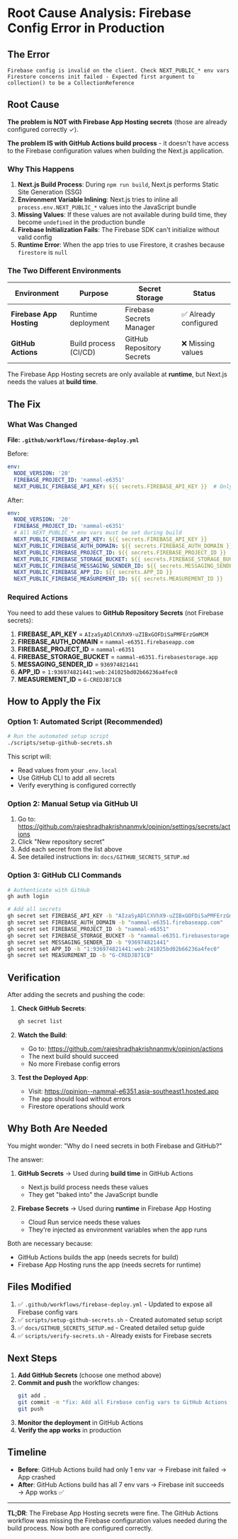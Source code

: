 # Root Cause Analysis: Firebase Config Error in Production

## The Error

```
Firebase config is invalid on the client. Check NEXT_PUBLIC_* env vars
Firestore concerns init failed - Expected first argument to collection() to be a CollectionReference
```

## Root Cause

**The problem is NOT with Firebase App Hosting secrets** (those are already configured correctly ✓).

**The problem IS with GitHub Actions build process** - it doesn't have access to the Firebase configuration values when building the Next.js application.

### Why This Happens

1. **Next.js Build Process**: During `npm run build`, Next.js performs Static Site Generation (SSG)
2. **Environment Variable Inlining**: Next.js tries to inline all `process.env.NEXT_PUBLIC_*` values into the JavaScript bundle
3. **Missing Values**: If these values are not available during build time, they become `undefined` in the production bundle
4. **Firebase Initialization Fails**: The Firebase SDK can't initialize without valid config
5. **Runtime Error**: When the app tries to use Firestore, it crashes because `firestore` is `null`

### The Two Different Environments

| Environment | Purpose | Secret Storage | Status |
|------------|---------|----------------|--------|
| **Firebase App Hosting** | Runtime deployment | Firebase Secrets Manager | ✅ Already configured |
| **GitHub Actions** | Build process (CI/CD) | GitHub Repository Secrets | ❌ Missing values |

The Firebase App Hosting secrets are only available at **runtime**, but Next.js needs the values at **build time**.

## The Fix

### What Was Changed

**File: `.github/workflows/firebase-deploy.yml`**

Before:
```yaml
env:
  NODE_VERSION: '20'
  FIREBASE_PROJECT_ID: 'nammal-e6351'
  NEXT_PUBLIC_FIREBASE_API_KEY: ${{ secrets.FIREBASE_API_KEY }}  # Only 1 variable!
```

After:
```yaml
env:
  NODE_VERSION: '20'
  FIREBASE_PROJECT_ID: 'nammal-e6351'
  # All NEXT_PUBLIC_* env vars must be set during build
  NEXT_PUBLIC_FIREBASE_API_KEY: ${{ secrets.FIREBASE_API_KEY }}
  NEXT_PUBLIC_FIREBASE_AUTH_DOMAIN: ${{ secrets.FIREBASE_AUTH_DOMAIN }}
  NEXT_PUBLIC_FIREBASE_PROJECT_ID: ${{ secrets.FIREBASE_PROJECT_ID }}
  NEXT_PUBLIC_FIREBASE_STORAGE_BUCKET: ${{ secrets.FIREBASE_STORAGE_BUCKET }}
  NEXT_PUBLIC_FIREBASE_MESSAGING_SENDER_ID: ${{ secrets.MESSAGING_SENDER_ID }}
  NEXT_PUBLIC_FIREBASE_APP_ID: ${{ secrets.APP_ID }}
  NEXT_PUBLIC_FIREBASE_MEASUREMENT_ID: ${{ secrets.MEASUREMENT_ID }}
```

### Required Actions

You need to add these values to **GitHub Repository Secrets** (not Firebase secrets):

1. **FIREBASE_API_KEY** = `AIzaSyADlCXVhX9-uZIBxGOFDiSaPMFErzGmMCM`
2. **FIREBASE_AUTH_DOMAIN** = `nammal-e6351.firebaseapp.com`
3. **FIREBASE_PROJECT_ID** = `nammal-e6351`
4. **FIREBASE_STORAGE_BUCKET** = `nammal-e6351.firebasestorage.app`
5. **MESSAGING_SENDER_ID** = `936974821441`
6. **APP_ID** = `1:936974821441:web:241025bd02b66236a4fec0`
7. **MEASUREMENT_ID** = `G-CREDJB71CB`

## How to Apply the Fix

### Option 1: Automated Script (Recommended)

```bash
# Run the automated setup script
./scripts/setup-github-secrets.sh
```

This script will:
- Read values from your `.env.local`
- Use GitHub CLI to add all secrets
- Verify everything is configured correctly

### Option 2: Manual Setup via GitHub UI

1. Go to: https://github.com/rajeshradhakrishnanmvk/opinion/settings/secrets/actions
2. Click "New repository secret"
3. Add each secret from the list above
4. See detailed instructions in: `docs/GITHUB_SECRETS_SETUP.md`

### Option 3: GitHub CLI Commands

```bash
# Authenticate with GitHub
gh auth login

# Add all secrets
gh secret set FIREBASE_API_KEY -b "AIzaSyADlCXVhX9-uZIBxGOFDiSaPMFErzGmMCM"
gh secret set FIREBASE_AUTH_DOMAIN -b "nammal-e6351.firebaseapp.com"
gh secret set FIREBASE_PROJECT_ID -b "nammal-e6351"
gh secret set FIREBASE_STORAGE_BUCKET -b "nammal-e6351.firebasestorage.app"
gh secret set MESSAGING_SENDER_ID -b "936974821441"
gh secret set APP_ID -b "1:936974821441:web:241025bd02b66236a4fec0"
gh secret set MEASUREMENT_ID -b "G-CREDJB71CB"
```

## Verification

After adding the secrets and pushing the code:

1. **Check GitHub Secrets**:
   ```bash
   gh secret list
   ```

2. **Watch the Build**: 
   - Go to: https://github.com/rajeshradhakrishnanmvk/opinion/actions
   - The next build should succeed
   - No more Firebase config errors

3. **Test the Deployed App**:
   - Visit: https://opinion--nammal-e6351.asia-southeast1.hosted.app
   - The app should load without errors
   - Firestore operations should work

## Why Both Are Needed

You might wonder: "Why do I need secrets in both Firebase and GitHub?"

The answer:

1. **GitHub Secrets** → Used during **build time** in GitHub Actions
   - Next.js build process needs these values
   - They get "baked into" the JavaScript bundle
   
2. **Firebase Secrets** → Used during **runtime** in Firebase App Hosting
   - Cloud Run service needs these values
   - They're injected as environment variables when the app runs

Both are necessary because:
- GitHub Actions builds the app (needs secrets for build)
- Firebase App Hosting runs the app (needs secrets for runtime)

## Files Modified

1. ✅ `.github/workflows/firebase-deploy.yml` - Updated to expose all Firebase config vars
2. ✅ `scripts/setup-github-secrets.sh` - Created automated setup script
3. ✅ `docs/GITHUB_SECRETS_SETUP.md` - Created detailed setup guide
4. ✅ `scripts/verify-secrets.sh` - Already exists for Firebase secrets

## Next Steps

1. **Add GitHub Secrets** (choose one method above)
2. **Commit and push** the workflow changes:
   ```bash
   git add .
   git commit -m "fix: Add all Firebase config vars to GitHub Actions workflow"
   git push
   ```
3. **Monitor the deployment** in GitHub Actions
4. **Verify the app works** in production

## Timeline

- **Before**: GitHub Actions build had only 1 env var → Firebase init failed → App crashed
- **After**: GitHub Actions build has all 7 env vars → Firebase init succeeds → App works ✅

---

**TL;DR**: The Firebase App Hosting secrets were fine. The GitHub Actions workflow was missing the Firebase configuration values needed during the build process. Now both are configured correctly.
